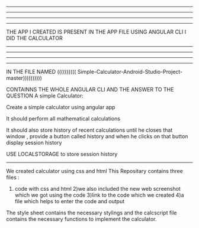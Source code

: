 ***********************************************
**********************************************
**********************************************
************************************************
THE APP I CREATED IS PRESENT IN THE APP FILE
USING ANGULAR CLI I DID THE CALCULATOR
************************************************
*****************************************************
***********************************************
**********************************************************************************************************************************************************************
IN THE FILE NAMED   ((((((((((   Simple-Calculator-Android-Studio-Project-master))))))))))

CONTAINNS THE WHOLE ANGULAR CLI AND THE ANSWER TO THE QUESTION
A simple Calculator:

Create a simple calculator using angular app

It should perform all mathematical calculations

It should also store history of recent calculations until he closes that window , provide a button called history and when he clicks on that button display session history

USE LOCALSTORAGE to store session history

****************************************************************************************************************************************************************************
We created calculator using css and html
This Repositary contains three files :
1) code with css and html
2)we also included the new web screenshot which we got using the code
3)link to the code which we created
4)a file which helps to enter the code and output

The style sheet contains the necessary stylings and the calcscript file contains the necessary functions to implement the calculator.

